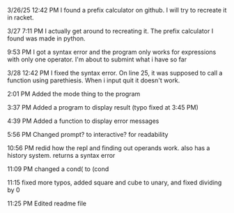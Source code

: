 3/26/25 12:42 PM
  I found a prefix calculator on github. I will try to recreate it in racket.

3/27 7:11 PM
  I actually get around to recreating it. The prefix calculator I found was made in python. 

9:53 PM
  I got a syntax error and the program only works for expressions with only one operator. I'm about to submint what i have so far

3/28 12:42 PM
  I fixed the syntax error. On line 25, it was supposed to call a function using parethiesis. When i input quit it doesn't work.

2:01 PM 
  Added the mode thing to the program

3:37 PM
  Added a program to display result
  (typo fixed at 3:45 PM)

4:39 PM
  Added a function to display error messages

5:56 PM
  Changed prompt? to interactive? for readability

10:56 PM
  redid how the repl and finding out operands work. also has a history system. returns a syntax error

11:09 PM
  changed a cond( to (cond

11:15 fixed more typos, added square and cube to unary, and fixed dividing by 0

11:25 PM Edited readme file 
